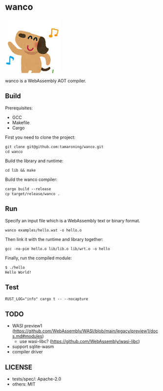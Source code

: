 # wanco

![plot](./animal_dance_dog.png)

wanco is a WebAssembly AOT compiler.

## Build

Prerequisites:
- GCC
- Makefile
- Cargo

First you need to clone the project:
```
git clone git@github.com:tamaroning/wanco.git
cd wanco
```

Build the library and runtime:
```
cd lib && make
```

Build the wanco compiler:
```
cargo build --release
cp target/release/wanco .
```

## Run

Specify an input file which is a WebAssembly text or binary format.
```
wanco examples/hello.wat -o hello.o
```
Then link it with the runtime and library together:
```
gcc -no-pie hello.o lib/lib.o lib/wrt.o -o hello
```
Finally, run the compiled module:
```
$ ./hello
Hello World!
```

## Test

```
RUST_LOG="info" cargo t -- --nocapture
```

## TODO

- WASI preview1 (https://github.com/WebAssembly/WASI/blob/main/legacy/preview1/docs.md#modules)
    - use wasi-libc? (https://github.com/WebAssembly/wasi-libc)
- support sqlite-wasm
- compiler driver

## LICENSE

- tests/spec/: Apache-2.0
- others: MIT
